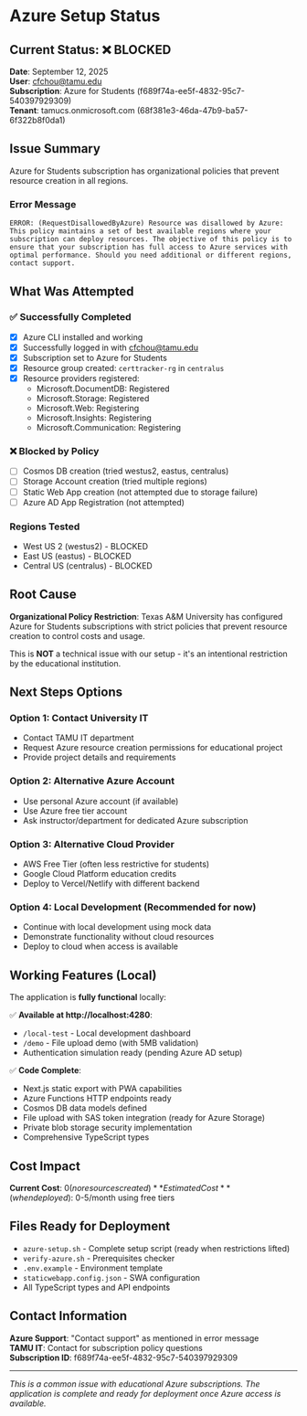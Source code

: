 # Azure Setup Status

## Current Status: ❌ BLOCKED

**Date**: September 12, 2025  
**User**: cfchou@tamu.edu  
**Subscription**: Azure for Students (f689f74a-ee5f-4832-95c7-540397929309)  
**Tenant**: tamucs.onmicrosoft.com (68f381e3-46da-47b9-ba57-6f322b8f0da1)

## Issue Summary

Azure for Students subscription has organizational policies that prevent resource creation in all regions.

### Error Message
```
ERROR: (RequestDisallowedByAzure) Resource was disallowed by Azure: This policy maintains a set of best available regions where your subscription can deploy resources. The objective of this policy is to ensure that your subscription has full access to Azure services with optimal performance. Should you need additional or different regions, contact support.
```

## What Was Attempted

### ✅ Successfully Completed
- [x] Azure CLI installed and working
- [x] Successfully logged in with cfchou@tamu.edu
- [x] Subscription set to Azure for Students
- [x] Resource group created: `certtracker-rg` in `centralus`
- [x] Resource providers registered:
  - Microsoft.DocumentDB: Registered
  - Microsoft.Storage: Registered  
  - Microsoft.Web: Registering
  - Microsoft.Insights: Registering
  - Microsoft.Communication: Registering

### ❌ Blocked by Policy
- [ ] Cosmos DB creation (tried westus2, eastus, centralus)
- [ ] Storage Account creation (tried multiple regions)
- [ ] Static Web App creation (not attempted due to storage failure)
- [ ] Azure AD App Registration (not attempted)

### Regions Tested
- West US 2 (westus2) - BLOCKED
- East US (eastus) - BLOCKED  
- Central US (centralus) - BLOCKED

## Root Cause

**Organizational Policy Restriction**: Texas A&M University has configured Azure for Students subscriptions with strict policies that prevent resource creation to control costs and usage.

This is **NOT** a technical issue with our setup - it's an intentional restriction by the educational institution.

## Next Steps Options

### Option 1: Contact University IT
- Contact TAMU IT department
- Request Azure resource creation permissions for educational project
- Provide project details and requirements

### Option 2: Alternative Azure Account
- Use personal Azure account (if available)
- Use Azure free tier account
- Ask instructor/department for dedicated Azure subscription

### Option 3: Alternative Cloud Provider
- AWS Free Tier (often less restrictive for students)
- Google Cloud Platform education credits
- Deploy to Vercel/Netlify with different backend

### Option 4: Local Development (Recommended for now)
- Continue with local development using mock data
- Demonstrate functionality without cloud resources
- Deploy to cloud when access is available

## Working Features (Local)

The application is **fully functional** locally:

✅ **Available at http://localhost:4280**:
- `/local-test` - Local development dashboard
- `/demo` - File upload demo (with 5MB validation)
- Authentication simulation ready (pending Azure AD setup)

✅ **Code Complete**:
- Next.js static export with PWA capabilities
- Azure Functions HTTP endpoints ready
- Cosmos DB data models defined
- File upload with SAS token integration (ready for Azure Storage)
- Private blob storage security implementation
- Comprehensive TypeScript types

## Cost Impact

**Current Cost**: $0 (no resources created)  
**Estimated Cost** (when deployed): ~$0-5/month using free tiers

## Files Ready for Deployment

- `azure-setup.sh` - Complete setup script (ready when restrictions lifted)
- `verify-azure.sh` - Prerequisites checker
- `.env.example` - Environment template
- `staticwebapp.config.json` - SWA configuration
- All TypeScript types and API endpoints

## Contact Information

**Azure Support**: "Contact support" as mentioned in error message  
**TAMU IT**: Contact for subscription policy questions  
**Subscription ID**: f689f74a-ee5f-4832-95c7-540397929309

---

*This is a common issue with educational Azure subscriptions. The application is complete and ready for deployment once Azure access is available.*